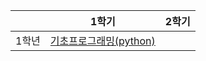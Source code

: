|     | 1학기                                          | 2학기 |
|-----|----------------------------------------------|-----|
| 1학년 | [기초프로그래밍(python)](./1-1/기초프로그래밍/CONTENTS.md) |     |